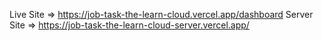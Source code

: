 Live Site   => https://job-task-the-learn-cloud.vercel.app/dashboard
Server Site => https://job-task-the-learn-cloud-server.vercel.app/